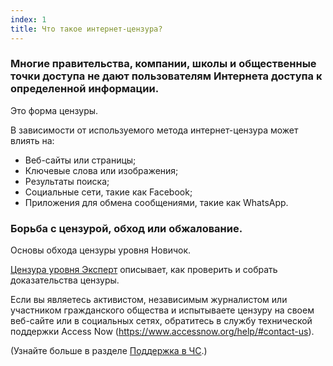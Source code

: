 ```yaml
---
index: 1
title: Что такое интернет-цензура?
---
```

### Многие правительства, компании, школы и общественные точки доступа не дают пользователям Интернета доступа к определенной информации.

Это форма цензуры.

В зависимости от используемого метода интернет-цензура может влиять на:

*   Веб-сайты или страницы;
*   Ключевые слова или изображения;
*   Результаты поиска;
*   Социальные сети, такие как Facebook;
*   Приложения для обмена сообщениями, такие как WhatsApp.

### Борьба с цензурой, обход или обжалование.

Основы обхода цензуры уровня Новичок.

[Цензура уровня Эксперт](umbrella://communications/censorship/expert) описывает, как проверить и собрать доказательства цензуры. 

Если вы являетесь активистом, независимым журналистом или участником гражданского общества и испытываете цензуру на своем веб-сайте или в социальных сетях, обратитесь в службу технической поддержки Access Now (https://www.accessnow.org/help/#contact-us).

(Узнайте больше в разделе [Поддержка в ЧС](umbrella://emergency-support).)